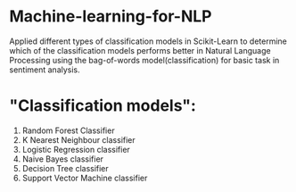 # Machine-learning-for-NLP
Applied different types of classification models in Scikit-Learn to determine 
which of the classification models performs better in Natural Language Processing
using the bag-of-words model(classification) for basic task in sentiment analysis.

# "Classification models":
1. Random Forest Classifier
2. K Nearest Neighbour classifier
3. Logistic Regression classifier
4. Naive Bayes classifier
5. Decision Tree classifier
6. Support Vector Machine classifier
